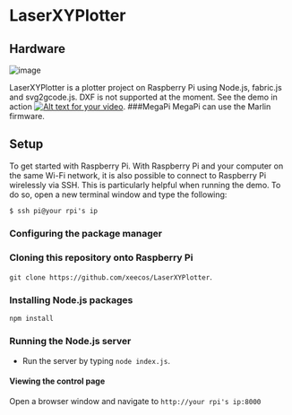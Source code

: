 # LaserXYPlotter
## Hardware
![image](https://github.com/xeecos/LaserXYPlotter/raw/master/images/6.jpg)

LaserXYPlotter is a plotter project on Raspberry Pi using Node.js, fabric.js and svg2gcode.js. DXF is not supported at the moment. See the demo in action [![Alt text for your video](http://img.youtube.com/vi/pr0rrINsPKs/0.jpg)](https://youtu.be/pr0rrINsPKs).
###MegaPi
MegaPi can use the Marlin firmware.
## Setup

To get started with Raspberry Pi.
With Raspberry Pi and your computer on the same Wi-Fi network, it is also possible to connect to Raspberry Pi wirelessly via SSH. This is particularly helpful when running the demo. To do so, open a new terminal window and type the following:

    $ ssh pi@your rpi's ip
    
### Configuring the package manager

### Cloning this repository onto Raspberry Pi

 `git clone https://github.com/xeecos/LaserXYPlotter`.

### Installing Node.js packages

 `npm install`

### Running the Node.js server

* Run the server by typing `node index.js`.

#### Viewing the control page

Open a browser window and navigate to `http://your rpi's ip:8000`
